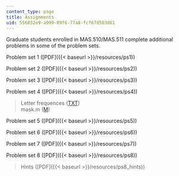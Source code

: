 ```yaml
---
content_type: page
title: Assignments
uid: 556852e9-a999-09f6-77a8-fcf67d503d61
---
```


Graduate students enrolled in MAS.510/MAS.511 complete additional problems in some of the problem sets.

Problem set 1 ([PDF]({{< baseurl >}}/resources/ps1))

Problem set 2 ([PDF]({{< baseurl >}}/resources/ps2))

Problem set 3 ([PDF]({{< baseurl >}}/resources/ps3))

Problem set 4 ([PDF]({{< baseurl >}}/resources/ps4))

> Letter frequences ([TXT](/courses/media-arts-and-sciences/mas-160-signals-systems-and-information-for-media-technology-fall-2007/assignments/ps4_freq.txt))  
> mask.m ([M](/courses/media-arts-and-sciences/mas-160-signals-systems-and-information-for-media-technology-fall-2007/assignments/ps4_mask.m))

Problem set 5 ([PDF]({{< baseurl >}}/resources/ps5))

Problem set 6 ([PDF]({{< baseurl >}}/resources/ps6))

Problem set 7 ([PDF]({{< baseurl >}}/resources/ps7))

Problem set 8 ([PDF]({{< baseurl >}}/resources/ps8))

> Hints ([PDF]({{< baseurl >}}/resources/ps8_hints))